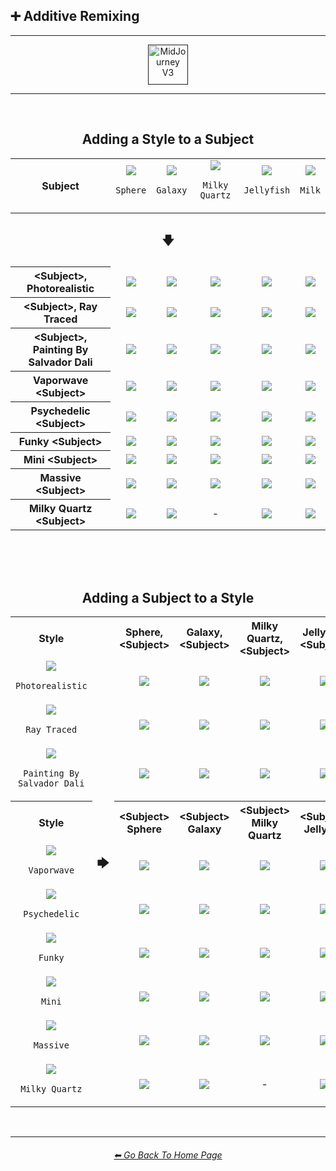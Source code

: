 <h2>➕ Additive Remixing</h2>

<hr><!--------------->

<div align="center">

[<img src="/Images/Repo_Parts/Buttons/Version_Buttons/button_version_V3_active.webp?raw=true" alt="MidJourney V3" height="64" />]()

</div>

<hr>
<br>

<div align="center">

<h2>Adding a Style to a Subject</h2>
<table>
	<tr align=center valign=middle>
		<th>Subject</th>
		<td><img src="/Images/MJ_V3/Comparison_Page_Images/Additive_Remixing/Add_Style/Sphere/Sphere_(1).png?raw=true" /><p><code>Sphere</code></p></td>
		<td><img src="/Images/MJ_V3/Comparison_Page_Images/Additive_Remixing/Add_Style/Galaxy/Galaxy_(2).png?raw=true" /><p><code>Galaxy</code></p></td>
		<td><img src="/Images/MJ_V3/Comparison_Page_Images/Additive_Remixing/Add_Style/Milky_Quartz/Milky_Quartz_(1).png?raw=true" /><p><code>Milky Quartz</code></p></td>
		<td><img src="/Images/MJ_V3/Comparison_Page_Images/Additive_Remixing/Add_Style/Jellyfish/Jellyfish_(4).png?raw=true" /><p><code>Jellyfish</code></p></td>
		<td><img src="/Images/MJ_V3/Comparison_Page_Images/Additive_Remixing/Add_Style/Milk/Milk_(4).png?raw=true" /><p><code>Milk</code></p></td>
	</tr>
	<tr align=center valign=middle>
    	<th colspan=6><h3>🡇</h3></th>
  	</tr>
	<tr align=center valign=middle>
		<th>&#60;Subject&#62;, Photorealistic</th>
		<td><img src="/Images/MJ_V3/Comparison_Page_Images/Additive_Remixing/Add_Style/Sphere/Sphere_Photorealistic.png?raw=true" /></td>
		<td><img src="/Images/MJ_V3/Comparison_Page_Images/Additive_Remixing/Add_Style/Galaxy/Galaxy_Photorealistic.png?raw=true" /></td>
		<td><img src="/Images/MJ_V3/Comparison_Page_Images/Additive_Remixing/Add_Style/Milky_Quartz/Milky_Quartz_Photorealistic.png?raw=true" /></td>
		<td><img src="/Images/MJ_V3/Comparison_Page_Images/Additive_Remixing/Add_Style/Jellyfish/Jellyfish_Photorealistic.png?raw=true" /></td>
		<td><img src="/Images/MJ_V3/Comparison_Page_Images/Additive_Remixing/Add_Style/Milk/Milk_Photorealistic.png?raw=true" /></td>
	</tr>
	<tr align=center valign=middle>
		<th>&#60;Subject&#62;, Ray Traced</th>
		<td><img src="/Images/MJ_V3/Comparison_Page_Images/Additive_Remixing/Add_Style/Sphere/Sphere_Ray_Traced.png?raw=true" /></td>
		<td><img src="/Images/MJ_V3/Comparison_Page_Images/Additive_Remixing/Add_Style/Galaxy/Galaxy_Ray_Traced.png?raw=true" /></td>
		<td><img src="/Images/MJ_V3/Comparison_Page_Images/Additive_Remixing/Add_Style/Milky_Quartz/Milky_Quartz_Ray_Traced.png?raw=true" /></td>
		<td><img src="/Images/MJ_V3/Comparison_Page_Images/Additive_Remixing/Add_Style/Jellyfish/Jellyfish_Ray_Traced.png?raw=true" /></td>
		<td><img src="/Images/MJ_V3/Comparison_Page_Images/Additive_Remixing/Add_Style/Milk/Milk_Ray_Traced.png?raw=true" /></td>
	</tr>
	<tr align=center valign=middle>
		<th>&#60;Subject&#62;, Painting By Salvador Dali</th>
		<td><img src="/Images/MJ_V3/Comparison_Page_Images/Additive_Remixing/Add_Style/Sphere/Sphere_Painting_By_Salvador_Dali.png?raw=true" /></td>
		<td><img src="/Images/MJ_V3/Comparison_Page_Images/Additive_Remixing/Add_Style/Galaxy/Galaxy_Painting_By_Salvador_Dali.png?raw=true" /></td>
		<td><img src="/Images/MJ_V3/Comparison_Page_Images/Additive_Remixing/Add_Style/Milky_Quartz/Milky_Quartz_Painting_By_Salvador_Dali.png?raw=true" /></td>
		<td><img src="/Images/MJ_V3/Comparison_Page_Images/Additive_Remixing/Add_Style/Jellyfish/Jellyfish_Painting_By_Salvador_Dali.png?raw=true" /></td>
		<td><img src="/Images/MJ_V3/Comparison_Page_Images/Additive_Remixing/Add_Style/Milk/Milk_Painting_By_Salvador_Dali.png?raw=true" /></td>
	</tr>
	<tr align=center valign=middle>
		<th>Vaporwave &#60;Subject&#62;</th>
		<td><img src="/Images/MJ_V3/Comparison_Page_Images/Additive_Remixing/Add_Style/Sphere/Vaporwave_Sphere.png?raw=true" /></td>
		<td><img src="/Images/MJ_V3/Comparison_Page_Images/Additive_Remixing/Add_Style/Galaxy/Vaporwave_Galaxy.png?raw=true" /></td>
		<td><img src="/Images/MJ_V3/Comparison_Page_Images/Additive_Remixing/Add_Style/Milky_Quartz/Vaporwave_Milky_Quartz.png?raw=true" /></td>
		<td><img src="/Images/MJ_V3/Comparison_Page_Images/Additive_Remixing/Add_Style/Jellyfish/Vaporwave_Jellyfish.png?raw=true" /></td>
		<td><img src="/Images/MJ_V3/Comparison_Page_Images/Additive_Remixing/Add_Style/Milk/Vaporwave_Milk.png?raw=true" /></td>
	</tr>
	<tr align=center valign=middle>
		<th>Psychedelic &#60;Subject&#62;</th>
		<td><img src="/Images/MJ_V3/Comparison_Page_Images/Additive_Remixing/Add_Style/Sphere/Psychedelic_Sphere.png?raw=true" /></td>
		<td><img src="/Images/MJ_V3/Comparison_Page_Images/Additive_Remixing/Add_Style/Galaxy/Psychedelic_Galaxy.png?raw=true" /></td>
		<td><img src="/Images/MJ_V3/Comparison_Page_Images/Additive_Remixing/Add_Style/Milky_Quartz/Psychedelic_Milky_Quartz.png?raw=true" /></td>
		<td><img src="/Images/MJ_V3/Comparison_Page_Images/Additive_Remixing/Add_Style/Jellyfish/Psychedelic_Jellyfish.png?raw=true" /></td>
		<td><img src="/Images/MJ_V3/Comparison_Page_Images/Additive_Remixing/Add_Style/Milk/Psychedelic_Milk.png?raw=true" /></td>
	</tr>
	<tr align=center valign=middle>
		<th>Funky &#60;Subject&#62;</th>
		<td><img src="/Images/MJ_V3/Comparison_Page_Images/Additive_Remixing/Add_Style/Sphere/Funky_Sphere.png?raw=true" /></td>
		<td><img src="/Images/MJ_V3/Comparison_Page_Images/Additive_Remixing/Add_Style/Galaxy/Funky_Galaxy.png?raw=true" /></td>
		<td><img src="/Images/MJ_V3/Comparison_Page_Images/Additive_Remixing/Add_Style/Milky_Quartz/Funky_Milky_Quartz.png?raw=true" /></td>
		<td><img src="/Images/MJ_V3/Comparison_Page_Images/Additive_Remixing/Add_Style/Jellyfish/Funky_Jellyfish.png?raw=true" /></td>
		<td><img src="/Images/MJ_V3/Comparison_Page_Images/Additive_Remixing/Add_Style/Milk/Funky_Milk.png?raw=true" /></td>
	</tr>
	<tr align=center valign=middle>
		<th>Mini &#60;Subject&#62;</th>
		<td><img src="/Images/MJ_V3/Comparison_Page_Images/Additive_Remixing/Add_Style/Sphere/Mini_Sphere.png?raw=true" /></td>
		<td><img src="/Images/MJ_V3/Comparison_Page_Images/Additive_Remixing/Add_Style/Galaxy/Mini_Galaxy.png?raw=true" /></td>
		<td><img src="/Images/MJ_V3/Comparison_Page_Images/Additive_Remixing/Add_Style/Milky_Quartz/Mini_Milky_Quartz.png?raw=true" /></td>
		<td><img src="/Images/MJ_V3/Comparison_Page_Images/Additive_Remixing/Add_Style/Jellyfish/Mini_Jellyfish.png?raw=true" /></td>
		<td><img src="/Images/MJ_V3/Comparison_Page_Images/Additive_Remixing/Add_Style/Milk/Mini_Milk.png?raw=true" /></td>
	</tr>
	<tr align=center valign=middle>
		<th>Massive &#60;Subject&#62;</th>
		<td><img src="/Images/MJ_V3/Comparison_Page_Images/Additive_Remixing/Add_Style/Sphere/Massive_Sphere.png?raw=true" /></td>
		<td><img src="/Images/MJ_V3/Comparison_Page_Images/Additive_Remixing/Add_Style/Galaxy/Massive_Galaxy.png?raw=true" /></td>
		<td><img src="/Images/MJ_V3/Comparison_Page_Images/Additive_Remixing/Add_Style/Milky_Quartz/Massive_Milky_Quartz.png?raw=true" /></td>
		<td><img src="/Images/MJ_V3/Comparison_Page_Images/Additive_Remixing/Add_Style/Jellyfish/Massive_Jellyfish.png?raw=true" /></td>
		<td><img src="/Images/MJ_V3/Comparison_Page_Images/Additive_Remixing/Add_Style/Milk/Massive_Milk.png?raw=true" /></td>
	</tr>
	<tr align=center valign=middle>
		<th>Milky Quartz &#60;Subject&#62;</th>
		<td><img src="/Images/MJ_V3/Comparison_Page_Images/Additive_Remixing/Add_Style/Sphere/Milky_Quartz_Sphere.png?raw=true" /></td>
		<td><img src="/Images/MJ_V3/Comparison_Page_Images/Additive_Remixing/Add_Style/Galaxy/Milky_Quartz_Galaxy.png?raw=true" /></td>
		<td>-</td>
		<td><img src="/Images/MJ_V3/Comparison_Page_Images/Additive_Remixing/Add_Style/Jellyfish/Milky_Quartz_Jellyfish.png?raw=true" /></td>
		<td><img src="/Images/MJ_V3/Comparison_Page_Images/Additive_Remixing/Add_Style/Milk/Milky_Quartz_Milk.png?raw=true" /></td>
	</tr>
</table>

<br><br><br>

<h2>Adding a Subject to a Style</h2>
<table>
	<tr align=center valign=middle>
		<th>Style</th>
		<th rowspan=11><h3>🡆</h3></th>
		<th>Sphere, &#60;Subject&#62;</th>
		<th>Galaxy, &#60;Subject&#62;</th>
		<th>Milky Quartz, &#60;Subject&#62;</th>
		<th>Jellyfish, &#60;Subject&#62;</th>
		<th>Milk, &#60;Subject&#62;</th>
	</tr>
	<tr align=center valign=middle>
		<td><img src="/Images/MJ_V3/Comparison_Page_Images/Additive_Remixing/Add_Subject/Photorealistic/Photorealistic_(4).png?raw=true" /><p><code>Photorealistic</code></p></td>
		<td><img src="/Images/MJ_V3/Comparison_Page_Images/Additive_Remixing/Add_Subject/Photorealistic/Sphere_Photorealistic.png?raw=true" /></td>
		<td><img src="/Images/MJ_V3/Comparison_Page_Images/Additive_Remixing/Add_Subject/Photorealistic/Galaxy_Photorealistic.png?raw=true" /></td>
		<td><img src="/Images/MJ_V3/Comparison_Page_Images/Additive_Remixing/Add_Subject/Photorealistic/Milky_Quartz_Photorealistic.png?raw=true" /></td>
		<td><img src="/Images/MJ_V3/Comparison_Page_Images/Additive_Remixing/Add_Subject/Photorealistic/Jellyfish_Photorealistic.png?raw=true" /></td>
		<td><img src="/Images/MJ_V3/Comparison_Page_Images/Additive_Remixing/Add_Subject/Photorealistic/Milk_Photorealistic.png?raw=true" /></td>
	</tr>
	<tr align=center valign=middle>
		<td><img src="/Images/MJ_V3/Comparison_Page_Images/Additive_Remixing/Add_Subject/Ray_Traced/Ray_Traced_(2).png?raw=true" /><p><code>Ray Traced</code></p></td>
		<td><img src="/Images/MJ_V3/Comparison_Page_Images/Additive_Remixing/Add_Subject/Ray_Traced/Sphere_Ray_Traced.png?raw=true" /></td>
		<td><img src="/Images/MJ_V3/Comparison_Page_Images/Additive_Remixing/Add_Subject/Ray_Traced/Galaxy_Ray_Traced.png?raw=true" /></td>
		<td><img src="/Images/MJ_V3/Comparison_Page_Images/Additive_Remixing/Add_Subject/Ray_Traced/Milky_Quartz_Ray_Traced.png?raw=true" /></td>
		<td><img src="/Images/MJ_V3/Comparison_Page_Images/Additive_Remixing/Add_Subject/Ray_Traced/Jellyfish_Ray_Traced.png?raw=true" /></td>
		<td><img src="/Images/MJ_V3/Comparison_Page_Images/Additive_Remixing/Add_Subject/Ray_Traced/Milk_Ray_Traced.png?raw=true" /></td>
	</tr>
	<tr align=center valign=middle>
		<td><img src="/Images/MJ_V3/Comparison_Page_Images/Additive_Remixing/Add_Subject/Painting_By_Salvador_Dali/Painting_By_Salvador_Dali_(4).png?raw=true" /><p><code>Painting By Salvador Dali</code></p></td>
		<td><img src="/Images/MJ_V3/Comparison_Page_Images/Additive_Remixing/Add_Subject/Painting_By_Salvador_Dali/Sphere_Painting_By_Salvador_Dali.png?raw=true" /></td>
		<td><img src="/Images/MJ_V3/Comparison_Page_Images/Additive_Remixing/Add_Subject/Painting_By_Salvador_Dali/Galaxy_Painting_By_Salvador_Dali.png?raw=true" /></td>
		<td><img src="/Images/MJ_V3/Comparison_Page_Images/Additive_Remixing/Add_Subject/Painting_By_Salvador_Dali/Milky_Quartz_Painting_By_Salvador_Dali.png?raw=true" /></td>
		<td><img src="/Images/MJ_V3/Comparison_Page_Images/Additive_Remixing/Add_Subject/Painting_By_Salvador_Dali/Jellyfish_Painting_By_Salvador_Dali.png?raw=true" /></td>
		<td><img src="/Images/MJ_V3/Comparison_Page_Images/Additive_Remixing/Add_Subject/Painting_By_Salvador_Dali/Milk_Painting_By_Salvador_Dali.png?raw=true" /></td>
	</tr>
	<tr align=center valign=middle>
		<th>Style</th>
		<th>&#60;Subject&#62; Sphere</th>
		<th>&#60;Subject&#62; Galaxy</th>
		<th>&#60;Subject&#62; Milky Quartz</th>
		<th>&#60;Subject&#62; Jellyfish</th>
		<th>&#60;Subject&#62; Milk</th>
	</tr>
	<tr align=center valign=middle>
		<td><img src="/Images/MJ_V3/Comparison_Page_Images/Additive_Remixing/Add_Subject/Vaporwave/Vaporwave_(4).png?raw=true" /><p><code>Vaporwave</code></p></td>
		<td><img src="/Images/MJ_V3/Comparison_Page_Images/Additive_Remixing/Add_Subject/Vaporwave/Vaporwave_Sphere.png?raw=true" /></td>
		<td><img src="/Images/MJ_V3/Comparison_Page_Images/Additive_Remixing/Add_Subject/Vaporwave/Vaporwave_Galaxy.png?raw=true" /></td>
		<td><img src="/Images/MJ_V3/Comparison_Page_Images/Additive_Remixing/Add_Subject/Vaporwave/Vaporwave_Milky_Quartz.png?raw=true" /></td>
		<td><img src="/Images/MJ_V3/Comparison_Page_Images/Additive_Remixing/Add_Subject/Vaporwave/Vaporwave_Jellyfish.png?raw=true" /></td>
		<td><img src="/Images/MJ_V3/Comparison_Page_Images/Additive_Remixing/Add_Subject/Vaporwave/Vaporwave_Milk.png?raw=true" /></td>
	</tr>
	<tr align=center valign=middle>
		<td><img src="/Images/MJ_V3/Comparison_Page_Images/Additive_Remixing/Add_Subject/Psychedelic/Psychedelic_(4).png?raw=true" /><p><code>Psychedelic</code></p></td>
		<td><img src="/Images/MJ_V3/Comparison_Page_Images/Additive_Remixing/Add_Subject/Psychedelic/Psychedelic_Sphere.png?raw=true" /></td>
		<td><img src="/Images/MJ_V3/Comparison_Page_Images/Additive_Remixing/Add_Subject/Psychedelic/Psychedelic_Galaxy.png?raw=true" /></td>
		<td><img src="/Images/MJ_V3/Comparison_Page_Images/Additive_Remixing/Add_Subject/Psychedelic/Psychedelic_Milky_Quartz.png?raw=true" /></td>
		<td><img src="/Images/MJ_V3/Comparison_Page_Images/Additive_Remixing/Add_Subject/Psychedelic/Psychedelic_Jellyfish.png?raw=true" /></td>
		<td><img src="/Images/MJ_V3/Comparison_Page_Images/Additive_Remixing/Add_Subject/Psychedelic/Psychedelic_Milk.png?raw=true" /></td>
	</tr>
	<tr align=center valign=middle>
		<td><img src="/Images/MJ_V3/Comparison_Page_Images/Additive_Remixing/Add_Subject/Funky/Funky_(3).png?raw=true" /><p><code>Funky</code></p></td>
		<td><img src="/Images/MJ_V3/Comparison_Page_Images/Additive_Remixing/Add_Subject/Funky/Funky_Sphere.png?raw=true" /></td>
		<td><img src="/Images/MJ_V3/Comparison_Page_Images/Additive_Remixing/Add_Subject/Funky/Funky_Galaxy.png?raw=true" /></td>
		<td><img src="/Images/MJ_V3/Comparison_Page_Images/Additive_Remixing/Add_Subject/Funky/Funky_Milky_Quartz.png?raw=true" /></td>
		<td><img src="/Images/MJ_V3/Comparison_Page_Images/Additive_Remixing/Add_Subject/Funky/Funky_Jellyfish.png?raw=true" /></td>
		<td><img src="/Images/MJ_V3/Comparison_Page_Images/Additive_Remixing/Add_Subject/Funky/Funky_Milk.png?raw=true" /></td>
	</tr>
	<tr align=center valign=middle>
		<td><img src="/Images/MJ_V3/Comparison_Page_Images/Additive_Remixing/Add_Subject/Mini/Mini_(4).png?raw=true" /><p><code>Mini</code></p></td>
		<td><img src="/Images/MJ_V3/Comparison_Page_Images/Additive_Remixing/Add_Subject/Mini/Mini_Sphere.png?raw=true" /></td>
		<td><img src="/Images/MJ_V3/Comparison_Page_Images/Additive_Remixing/Add_Subject/Mini/Mini_Galaxy.png?raw=true" /></td>
		<td><img src="/Images/MJ_V3/Comparison_Page_Images/Additive_Remixing/Add_Subject/Mini/Mini_Milky_Quartz.png?raw=true" /></td>
		<td><img src="/Images/MJ_V3/Comparison_Page_Images/Additive_Remixing/Add_Subject/Mini/Mini_Jellyfish.png?raw=true" /></td>
		<td><img src="/Images/MJ_V3/Comparison_Page_Images/Additive_Remixing/Add_Subject/Mini/Mini_Milk.png?raw=true" /></td>
	</tr>
	<tr align=center valign=middle>
		<td><img src="/Images/MJ_V3/Comparison_Page_Images/Additive_Remixing/Add_Subject/Massive/Massive_(1).png?raw=true" /><p><code>Massive</code></p></td>
		<td><img src="/Images/MJ_V3/Comparison_Page_Images/Additive_Remixing/Add_Subject/Massive/Massive_Sphere.png?raw=true" /></td>
		<td><img src="/Images/MJ_V3/Comparison_Page_Images/Additive_Remixing/Add_Subject/Massive/Massive_Galaxy.png?raw=true" /></td>
		<td><img src="/Images/MJ_V3/Comparison_Page_Images/Additive_Remixing/Add_Subject/Massive/Massive_Milky_Quartz.png?raw=true" /></td>
		<td><img src="/Images/MJ_V3/Comparison_Page_Images/Additive_Remixing/Add_Subject/Massive/Massive_Jellyfish.png?raw=true" /></td>
		<td><img src="/Images/MJ_V3/Comparison_Page_Images/Additive_Remixing/Add_Subject/Massive/Massive_Milk.png?raw=true" /></td>
	</tr>
	<tr align=center valign=middle>
		<td><img src="/Images/MJ_V3/Comparison_Page_Images/Additive_Remixing/Add_Subject/Milky_Quartz/Milky_Quartz_(1).png?raw=true" /><p><code>Milky Quartz</code></p></td>
		<td><img src="/Images/MJ_V3/Comparison_Page_Images/Additive_Remixing/Add_Subject/Milky_Quartz/Milky_Quartz_Sphere.png?raw=true" /></td>
		<td><img src="/Images/MJ_V3/Comparison_Page_Images/Additive_Remixing/Add_Subject/Milky_Quartz/Milky_Quartz_Galaxy.png?raw=true" /></td>
		<td>-</td>
		<td><img src="/Images/MJ_V3/Comparison_Page_Images/Additive_Remixing/Add_Subject/Milky_Quartz/Milky_Quartz_Jellyfish.png?raw=true" /></td>
		<td><img src="/Images/MJ_V3/Comparison_Page_Images/Additive_Remixing/Add_Subject/Milky_Quartz/Milky_Quartz_Milk.png?raw=true" /></td>
	</tr>
</table>

</div>


<br>

<hr><!--------------->
<div align="center">
<h6><a href="https://github.com/willwulfken/MidJourney-Styles-and-Keywords-Reference/blob/main/README.md">⬅ Go Back To Home Page</a></h6>
</div>
